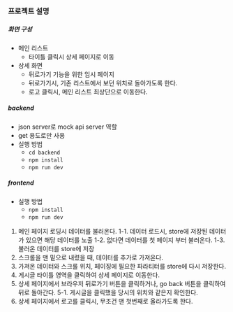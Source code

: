 ### 프로젝트 설명

##### 화면 구성

- 메인 리스트
  - 타이틀 클릭시 상세 페이지로 이동
- 상세 화면
  - 뒤로가기 기능을 위한 임시 페이지
  - 뒤로가기시, 기존 리스트에서 보던 위치로 돌아가도록 한다.
  - 로고 클릭시, 메인 리스트 최상단으로 이동한다.

##### backend

- json server로 mock api server 역할
- get 용도로만 사용
- 실행 방법 
    - `cd backend`
    - `npm install`
    - `npm run dev`

##### frontend
- 실행 방법 
    - `npm install`
    - `npm run dev`
1. 메인 페이지 로딩시 데이터를 불러온다.
   1-1. 데이터 로드시, store에 저장된 데이터가 있으면 해당 데이터를 노출
   1-2. 없다면 데이터를 첫 페이지 부터 불러온다.
   1-3. 불러온 데이터를 store에 저장
2. 스크롤을 맨 밑으로 내렸을 때, 데이터를 추가로 가져온다.
3. 가져온 데이터와 스크롤 위치, 페이징에 필요한 파라티터를 store에 다시 저장한다.
4. 게시글 타이틀 영역을 클릭하여 상세 페이지로 이동한다.
5. 상세 페이지에서 브라우저 뒤로가기 버튼을 클릭하거나, go back 버튼을 클릭하여 뒤로 돌아간다.
   5-1. 게시글을 클릭했을 당시의 위치와 같은지 확인한다.
6. 상세 페이지에서 로고를 클릭시, 무조건 맨 첫번째로 올라가도록 한다.

